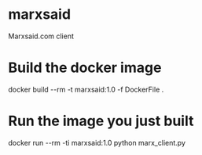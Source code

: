 # marxsaid
Marxsaid.com client

# Build the docker image
docker build --rm -t marxsaid:1.0 -f DockerFile .

# Run the image you just built
docker run --rm -ti marxsaid:1.0 python marx_client.py
